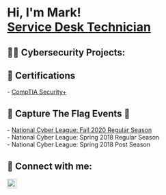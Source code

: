 <h1>Hi, I'm Mark! <br/> <a href="https://www.linkedin.com/in/markrufin/">Service Desk Technician</a></h1>

<h2>👨‍💻 Cybersecurity Projects:</h2>

<h2> 📄 Certifications</h2>
- <a href='https://www.credly.com/badges/771e50b2-a5ad-4fad-b01c-bb0f98da25e4/linked_in_profile'>CompTIA Security+</a>

<h2>🚩 Capture The Flag Events 🚩</h2>
- <a href='https://cyberskyline.com/report/MCPVV5PCPM7N'>National Cyber League: Fall 2020 Regular Season <br/></a>
- National Cyber League: Spring 2018 Regular Season <br/>
- National Cyber League: Spring 2018 Post Season

[2020NCLReport]: https://cyberskyline.com/report/MCPVV5PCPM7N

<h2> 🤳 Connect with me:</h2>


[<img align="left" alt="JoshMadakor | LinkedIn" width="22px" src="https://cdn.jsdelivr.net/npm/simple-icons@v3/icons/linkedin.svg" />][linkedin]

[linkedin]: https://linkedin.com/in/mrufin
